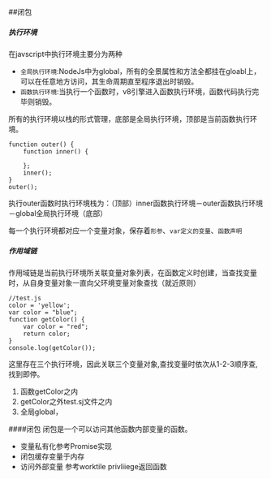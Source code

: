 ##闭包

##### 执行环境
在javscript中执行环境主要分为两种

* `全局执行环境`:NodeJs中为global，所有的全景属性和方法全都挂在gloabl上，可以在任意地方访问，其生命周期直至程序退出时销毁。
* `函数执行环境`:当执行一个函数时，v8引擎进入函数执行环境，函数代码执行完毕则销毁。

所有的执行环境以栈的形式管理，底部是全局执行环境，顶部是当前函数执行环境。
```
function outer() {
    function inner() {

    };
    inner();
}
outer();
```
执行outer函数时执行环境栈为：（顶部）inner函数执行环境－outer函数执行环境－global全局执行环境（底部）

每一个执行环境都对应一个变量对象，保存着`形参`、`var定义的变量`、`函数声明`

##### 作用域链

作用域链是当前执行环境所关联变量对象列表，在函数定义时创建，当查找变量时，从自身变量对象一直向父环境变量对象查找（就近原则）

```
//test.js
color = 'yellow';
var color = "blue";
function getColor() {
    var color = "red";
    return color;
}
console.log(getColor());
```
这里存在三个执行环境，因此关联三个变量对象,查找变量时依次从1-2-3顺序查,找到即停。

 1. 函数getColor之内
 2. getColor之外test.sj文件之内
 3. 全局global，

####闭包
闭包是一个可以访问其他函数内部变量的函数。

* 变量私有化参考Promise实现
* 闭包缓存变量于内存
* 访问外部变量 参考worktile privliiege返回函数
